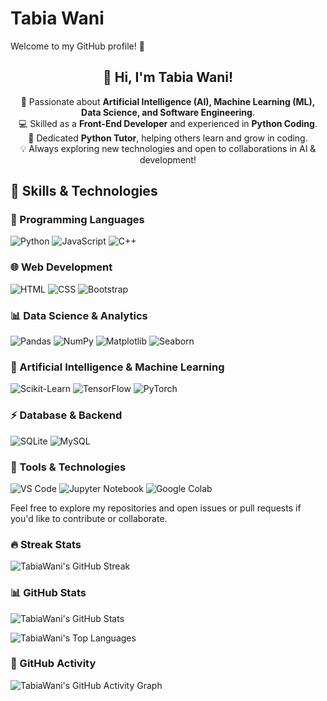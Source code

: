 # Tabia Wani

Welcome to my GitHub profile! 👋

<div align="center">
  <h2>👋 Hi, I'm <b>Tabia Wani</b>!</h2>
  <p>
    🚀 Passionate about <b>Artificial Intelligence (AI), Machine Learning (ML), Data Science, and Software Engineering</b>.<br>
    💻 Skilled as a <b>Front-End Developer</b> and experienced in <b>Python Coding</b>.<br>
    🎯 Dedicated <b>Python Tutor</b>, helping others learn and grow in coding.<br>
    💡 Always exploring new technologies and open to collaborations in AI & development!
  </p>
</div>


## 🚀 Skills & Technologies  

### 🐍 Programming Languages  
![Python](https://img.shields.io/badge/Python-3776AB?style=for-the-badge&logo=python&logoColor=white) 
![JavaScript](https://img.shields.io/badge/JavaScript-F7DF1E?style=for-the-badge&logo=javascript&logoColor=black) 
![C++](https://img.shields.io/badge/C++-00599C?style=for-the-badge&logo=cplusplus&logoColor=white)  

### 🌐 Web Development  
![HTML](https://img.shields.io/badge/HTML5-E34F26?style=for-the-badge&logo=html5&logoColor=white) 
![CSS](https://img.shields.io/badge/CSS3-1572B6?style=for-the-badge&logo=css3&logoColor=white) 
![Bootstrap](https://img.shields.io/badge/Bootstrap-563D7C?style=for-the-badge&logo=bootstrap&logoColor=white)  

### 📊 Data Science & Analytics  
![Pandas](https://img.shields.io/badge/Pandas-150458?style=for-the-badge&logo=pandas&logoColor=white) 
![NumPy](https://img.shields.io/badge/NumPy-013243?style=for-the-badge&logo=numpy&logoColor=white) 
![Matplotlib](https://img.shields.io/badge/Matplotlib-11557C?style=for-the-badge&logo=python&logoColor=white) 
![Seaborn](https://img.shields.io/badge/Seaborn-3776AB?style=for-the-badge&logo=python&logoColor=white)  

### 🤖 Artificial Intelligence & Machine Learning  
![Scikit-Learn](https://img.shields.io/badge/Scikit--Learn-F7931E?style=for-the-badge&logo=scikit-learn&logoColor=white) 
![TensorFlow](https://img.shields.io/badge/TensorFlow-FF6F00?style=for-the-badge&logo=tensorflow&logoColor=white) 
![PyTorch](https://img.shields.io/badge/PyTorch-EE4C2C?style=for-the-badge&logo=pytorch&logoColor=white)  

### ⚡ Database & Backend  
![SQLite](https://img.shields.io/badge/SQLite-003B57?style=for-the-badge&logo=sqlite&logoColor=white) 
![MySQL](https://img.shields.io/badge/MySQL-4479A1?style=for-the-badge&logo=mysql&logoColor=white)  

### 🔧 Tools & Technologies  
![VS Code](https://img.shields.io/badge/VS%20Code-007ACC?style=for-the-badge&logo=visual-studio-code&logoColor=white) 
![Jupyter Notebook](https://img.shields.io/badge/Jupyter-F37626?style=for-the-badge&logo=jupyter&logoColor=white) 
![Google Colab](https://img.shields.io/badge/Google%20Colab-F9AB00?style=for-the-badge&logo=googlecolab&logoColor=white)  


Feel free to explore my repositories and open issues or pull requests if you'd like to contribute or collaborate.

### 🔥 Streak Stats  
![TabiaWani's GitHub Streak](https://streak-stats.demolab.com/?user=TabiaWani&theme=dark&hide_border=true)  

### 📊 GitHub Stats  
![TabiaWani's GitHub Stats](https://github-readme-stats.vercel.app/api?username=TabiaWani&show_icons=true&theme=radical)


![TabiaWani's Top Languages](https://github-readme-stats.vercel.app/api/top-langs/?username=TabiaWani&layout=compact&theme=radical)

### 🚀 GitHub Activity  
![TabiaWani's GitHub Activity Graph](https://github-readme-activity-graph.vercel.app/graph?username=TabiaWani&theme=github-dark)  




